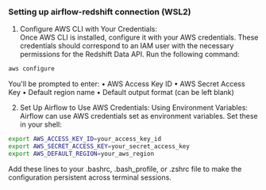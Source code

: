 ### Setting up airflow-redshift connection (WSL2)

1.  Configure AWS CLI with Your Credentials:\
Once AWS CLI is installed, configure it with your AWS credentials. These credentials should correspond to an IAM user with the necessary permissions for the Redshift Data API.
Run the following command:

```cmd
aws configure
```
You'll be prompted to enter:
• AWS Access Key ID
• AWS Secret Access Key
• Default region name
• Default output format (can be left blank)

2. Set Up Airflow to Use AWS Credentials:
Using Environment Variables:
Airflow can use AWS credentials set as environment variables. Set these in your shell:

```bash
export AWS_ACCESS_KEY_ID=your_access_key_id
export AWS_SECRET_ACCESS_KEY=your_secret_access_key
export AWS_DEFAULT_REGION=your_aws_region
```

Add these lines to your .bashrc, .bash_profile, or .zshrc file to make the configuration persistent across terminal sessions.
